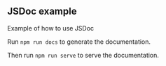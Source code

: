 ## JSDoc example

Example of how to use JSDoc

Run `npm run docs` to generate the documentation.

Then run `npm run serve` to serve the documentation.
